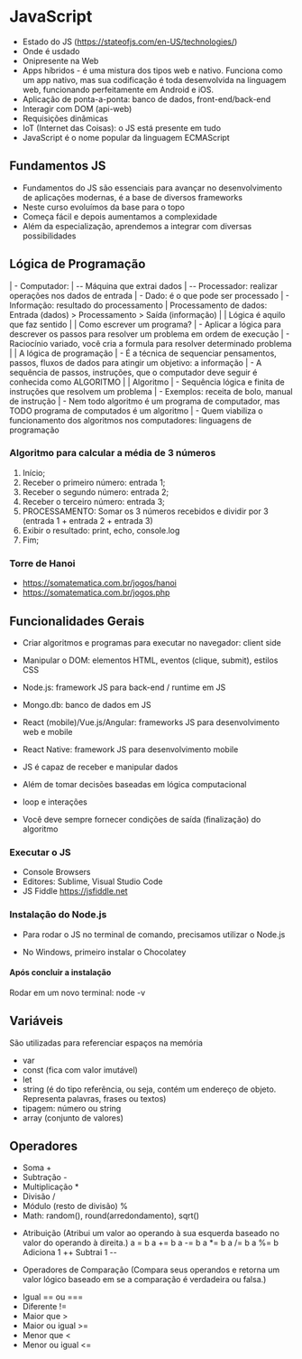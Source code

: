
# JavaScript
- Estado do JS (https://stateofjs.com/en-US/technologies/)
- Onde é usdado
- Onipresente na Web
- Apps híbridos - é uma mistura dos tipos web e nativo. Funciona como um app nativo, mas sua codificação é toda desenvolvida na linguagem web, funcionando perfeitamente em Android e iOS.
- Aplicação de ponta-a-ponta: banco de dados, front-end/back-end
- Interagir com DOM (api-web)
- Requisições dinâmicas
- IoT (Internet das Coisas): o JS está presente em tudo
- JavaScript é o nome popular da linguagem ECMAScript


## Fundamentos JS
- Fundamentos do JS são essenciais para avançar no desenvolvimento de aplicações modernas, é a base de diversos frameworks
- Neste curso evoluímos da base para o topo
- Começa fácil e depois aumentamos a complexidade
- Além da especialização, aprendemos a integrar com diversas possibilidades

## Lógica de Programação
| - Computador:
|   -- Máquina que extrai dados
|   -- Processador: realizar operações nos dados de entrada
| - Dado: é o que pode ser processado
| - Informação: resultado do processamento
| Processamento de dados: Entrada (dados) > Processamento > Saída (informação)
|
| Lógica é aquilo que faz sentido
|
| Como escrever um programa?
| - Aplicar a lógica para descrever os passos para resolver um problema em ordem de execução
| - Raciocínio variado, você cria a formula para resolver determinado problema
|
| A lógica de programação
| - É a técnica de sequenciar pensamentos, passos, fluxos de dados para atingir um objetivo: a informação
| - A sequência de passos, instruções, que o computador deve seguir é conhecida como ALGORITMO
|
| Algoritmo
| - Sequência lógica e finita de instruções que resolvem um problema
| - Exemplos: receita de bolo, manual de instrução
| - Nem todo algoritmo é um programa de computador, mas TODO programa de computados é um algoritmo
| - Quem viabiliza o funcionamento dos algoritmos nos computadores: linguagens de programação

### Algoritmo para calcular a média de 3 números
1. Início;
2. Receber o primeiro número: entrada 1;
3. Receber o segundo número: entrada 2;
4. Receber o terceiro número: entrada 3;
5. PROCESSAMENTO: Somar os 3 números recebidos e dividir por 3 (entrada 1 + entrada 2 + entrada 3)
6. Exibir o resultado: print, echo, console.log
7. Fim;

### Torre de Hanoi
- https://somatematica.com.br/jogos/hanoi
- https://somatematica.com.br/jogos.php

## Funcionalidades Gerais
- Criar algoritmos e programas para executar no navegador: client side
- Manipular o DOM: elementos HTML, eventos (clique, submit), estilos CSS
- Node.js: framework JS para back-end / runtime em JS
- Mongo.db: banco de dados em JS
- React (mobile)/Vue.js/Angular: frameworks JS para desenvolvimento web e mobile
- React Native: framework JS para desenvolvimento mobile

- JS é capaz de receber e manipular dados
- Além de tomar decisões baseadas em lógica computacional
- loop e interações
- Você deve sempre fornecer condições de saída (finalização) do algoritmo

### Executar o JS
- Console Browsers
- Editores: Sublime, Visual Studio Code
- JS Fiddle https://jsfiddle.net

### Instalação do Node.js
- Para rodar o JS no terminal de comando, precisamos utilizar o Node.js
* No Windows, primeiro instalar o Chocolatey

#### Após concluir a instalação
Rodar em um novo terminal: node -v

## Variáveis
São utilizadas para referenciar espaços na memória

- var
- const (fica com valor imutável)
- let
- string (é do tipo referência, ou seja, contém um endereço de objeto. Representa palavras, frases ou textos)
- tipagem: número ou string
- array (conjunto de valores)

## Operadores
- Soma +
- Subtração -
- Multiplicação *
- Divisão /
- Módulo (resto de divisão) %
- Math: random(), round(arredondamento), sqrt()

* Atribuição (Atribui um valor ao operando à sua esquerda baseado no valor do operando à direita.)
a = b
a += b
a -= b
a *= b
a /= b
a %= b
Adiciona 1 ++
Subtrai 1 --

* Operadores de Comparação (Compara seus operandos e retorna um valor lógico baseado em se a comparação é verdadeira ou falsa.)
- Igual == ou ===
- Diferente !=
- Maior que >
- Maior ou igual >=
- Menor que <
- Menor ou igual <=
